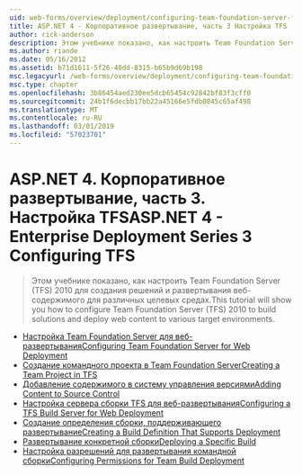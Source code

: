```yaml
---
uid: web-forms/overview/deployment/configuring-team-foundation-server-for-web-deployment/index
title: ASP.NET 4 - Корпоративное развертывание, часть 3 Настройка TFS | Документация Майкрософт
author: rick-anderson
description: Этом учебнике показано, как настроить Team Foundation Server (TFS) 2010 для создания решений и развертывания веб-содержимого для различных целевых средах.
ms.author: riande
ms.date: 05/16/2012
ms.assetid: b71d1611-5f26-40dd-8315-b65b9d69b198
msc.legacyurl: /web-forms/overview/deployment/configuring-team-foundation-server-for-web-deployment
msc.type: chapter
ms.openlocfilehash: 3b86454aed230ee5dcb65454c92842bf83f3cff0
ms.sourcegitcommit: 24b1f6decbb17bb22a45166e5fdb0845c65af498
ms.translationtype: MT
ms.contentlocale: ru-RU
ms.lasthandoff: 03/01/2019
ms.locfileid: "57023701"
---
```

<a name="aspnet-4---enterprise-deployment-series-3-configuring-tfs"></a><span data-ttu-id="316ef-103">ASP.NET 4. Корпоративное развертывание, часть 3. Настройка TFS</span><span class="sxs-lookup"><span data-stu-id="316ef-103">ASP.NET 4 - Enterprise Deployment Series 3 Configuring TFS</span></span>
====================
> <span data-ttu-id="316ef-104">Этом учебнике показано, как настроить Team Foundation Server (TFS) 2010 для создания решений и развертывания веб-содержимого для различных целевых средах.</span><span class="sxs-lookup"><span data-stu-id="316ef-104">This tutorial will show you how to configure Team Foundation Server (TFS) 2010 to build solutions and deploy web content to various target environments.</span></span>


- [<span data-ttu-id="316ef-105">Настройка Team Foundation Server для веб-развертывания</span><span class="sxs-lookup"><span data-stu-id="316ef-105">Configuring Team Foundation Server for Web Deployment</span></span>](configuring-team-foundation-server-for-web-deployment.md)
- [<span data-ttu-id="316ef-106">Создание командного проекта в Team Foundation Server</span><span class="sxs-lookup"><span data-stu-id="316ef-106">Creating a Team Project in TFS</span></span>](creating-a-team-project-in-tfs.md)
- [<span data-ttu-id="316ef-107">Добавление содержимого в систему управления версиями</span><span class="sxs-lookup"><span data-stu-id="316ef-107">Adding Content to Source Control</span></span>](adding-content-to-source-control.md)
- [<span data-ttu-id="316ef-108">Настройка сервера сборки TFS для веб-развертывания</span><span class="sxs-lookup"><span data-stu-id="316ef-108">Configuring a TFS Build Server for Web Deployment</span></span>](configuring-a-tfs-build-server-for-web-deployment.md)
- [<span data-ttu-id="316ef-109">Создание определения сборки, поддерживающего развертывание</span><span class="sxs-lookup"><span data-stu-id="316ef-109">Creating a Build Definition That Supports Deployment</span></span>](creating-a-build-definition-that-supports-deployment.md)
- [<span data-ttu-id="316ef-110">Развертывание конкретной сборки</span><span class="sxs-lookup"><span data-stu-id="316ef-110">Deploying a Specific Build</span></span>](deploying-a-specific-build.md)
- [<span data-ttu-id="316ef-111">Настройка разрешений для развертывания командной сборки</span><span class="sxs-lookup"><span data-stu-id="316ef-111">Configuring Permissions for Team Build Deployment</span></span>](configuring-permissions-for-team-build-deployment.md)
